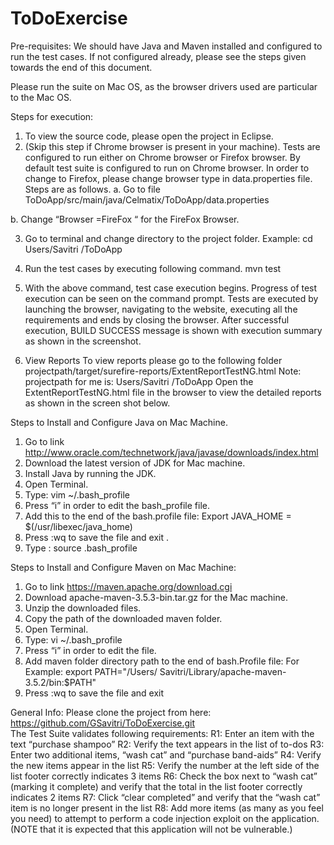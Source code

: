 # ToDoExercise


Pre-requisites:
We should have Java and Maven installed and configured to run the test cases. If not configured already, please see the steps given towards the end of this document.  

Please run the suite on Mac OS, as the browser drivers used are particular to the Mac OS.  

Steps for execution:
1.	To view the source code, please open the project in Eclipse.
2.	(Skip this step if Chrome browser is present in your machine). Tests are configured to run either on Chrome browser or Firefox browser. By default test suite is configured to run on Chrome browser. In order to change to Firefox, please change browser type in data.properties file. Steps are as follows.
a.	Go to file   	ToDoApp/src/main/java/Celmatix/ToDoApp/data.properties

b.	Change “Browser =FireFox “ for the FireFox Browser.

3.	Go to terminal and change directory to the project folder.
		Example:  cd   Users/Savitri /ToDoApp

4.	Run the test cases by executing following command.
		mvn test

5.	With the above command, test case execution begins. Progress of test execution can be seen on the command prompt. Tests are executed by launching the browser, navigating to the website, executing all the requirements and ends by closing the browser. After successful execution, BUILD SUCCESS message is shown with execution summary as shown in the screenshot.  
6.	View Reports
	To view reports please go to the following folder
	projectpath/target/surefire-reports/ExtentReportTestNG.html
	Note: projectpath for me is: Users/Savitri /ToDoApp
	Open the ExtentReportTestNG.html file in the browser to view the detailed     	reports as shown in the screen shot below.

 


Steps to Install and Configure Java on Mac Machine.
1.	Go to link http://www.oracle.com/technetwork/java/javase/downloads/index.html
2.	Download the latest version of JDK for Mac machine.
3.	Install Java by running the JDK.
4.	Open Terminal.
5.	Type: vim  ~/.bash_profile 
6.	Press “i” in order to edit the bash_profile file.
7.	Add this to the end of the bash.profile file:
	Export JAVA_HOME = $(/usr/libexec/java_home)
8.	Press :wq to save the file and exit .
9.	Type : source  .bash_profile  
	


Steps to Install and Configure Maven on Mac Machine:
1.	Go to link https://maven.apache.org/download.cgi
2.	Download   apache-maven-3.5.3-bin.tar.gz for the Mac machine.
3.	Unzip the downloaded files.
4.	Copy the path of the downloaded maven folder.
5.	Open Terminal.
6.	Type: vi  ~/.bash_profile 
7.	Press “i” in order to edit the file.
8.	Add maven folder directory path to the end of bash.Profile file:
	For Example:
	export PATH="/Users/ Savitri/Library/apache-maven-3.5.2/bin:$PATH"
9.	Press  :wq to save the file and exit                                            

General Info:
Please clone the project from here:   https://github.com/GSavitri/ToDoExercise.git  
The Test Suite validates following requirements:
R1: Enter an item with the text “purchase shampoo”
R2: Verify the text appears in the list of to-dos
R3: Enter two additional items, “wash cat” and “purchase band-aids”
R4: Verify the new items appear in the list
R5: Verify the number at the left side of the list footer correctly indicates 3 		      items
R6: Check the box next to “wash cat” (marking it complete) and verify that the total in the list footer correctly indicates 2 items
R7: Click “clear completed” and verify that the “wash cat” item is no longer present in the list
R8: Add more items (as many as you feel you need) to attempt to perform a code injection exploit on the application. (NOTE that it is expected that this application will not be vulnerable.)


		


